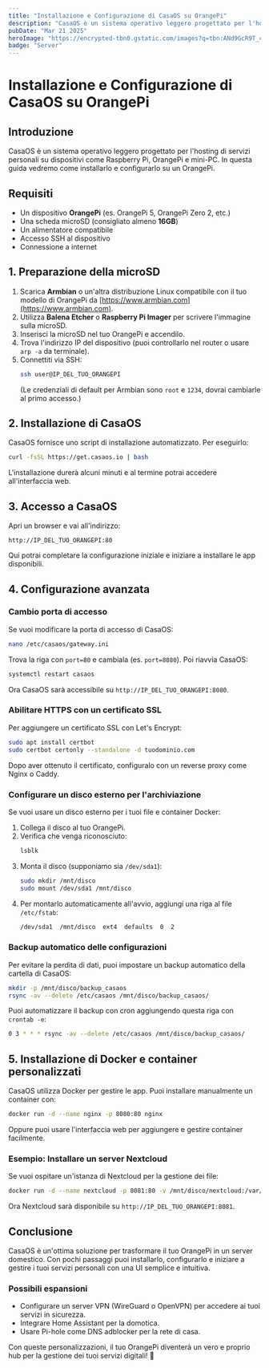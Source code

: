 ```yaml
---
title: "Installazione e Configurazione di CasaOS su OrangePi"
description: "CasaOS è un sistema operativo leggero progettato per l'hosting di servizi personali su dispositivi come Raspberry Pi, OrangePi e mini-PC. In questa guida vedremo come installarlo e configurarlo su un OrangePi."
pubDate: "Mar 21 2025"
heroImage: "https://encrypted-tbn0.gstatic.com/images?q=tbn:ANd9GcR9T_cQQWJD5VTM5RX7qDrakwbbqsoGOrM3FA&s"
badge: "Server"
---
```

# Installazione e Configurazione di CasaOS su OrangePi

## Introduzione
CasaOS è un sistema operativo leggero progettato per l'hosting di servizi personali su dispositivi come Raspberry Pi, OrangePi e mini-PC. In questa guida vedremo come installarlo e configurarlo su un OrangePi.

## Requisiti
- Un dispositivo **OrangePi** (es. OrangePi 5, OrangePi Zero 2, etc.)
- Una scheda microSD (consigliato almeno **16GB**)
- Un alimentatore compatibile
- Accesso SSH al dispositivo
- Connessione a internet

## 1. Preparazione della microSD
1. Scarica **Armbian** o un'altra distribuzione Linux compatibile con il tuo modello di OrangePi da [https://www.armbian.com](https://www.armbian.com).
2. Utilizza **Balena Etcher** o **Raspberry Pi Imager** per scrivere l'immagine sulla microSD.
3. Inserisci la microSD nel tuo OrangePi e accendilo.
4. Trova l'indirizzo IP del dispositivo (puoi controllarlo nel router o usare `arp -a` da terminale).
5. Connettiti via SSH:
   ```sh
   ssh user@IP_DEL_TUO_ORANGEPI
   ```
   (Le credenziali di default per Armbian sono `root` e `1234`, dovrai cambiarle al primo accesso.)

## 2. Installazione di CasaOS
CasaOS fornisce uno script di installazione automatizzato. Per eseguirlo:
```sh
curl -fsSL https://get.casaos.io | bash
```
L'installazione durerà alcuni minuti e al termine potrai accedere all'interfaccia web.

## 3. Accesso a CasaOS
Apri un browser e vai all'indirizzo:
```
http://IP_DEL_TUO_ORANGEPI:80
```
Qui potrai completare la configurazione iniziale e iniziare a installare le app disponibili.

## 4. Configurazione avanzata
### Cambio porta di accesso
Se vuoi modificare la porta di accesso di CasaOS:
```sh
nano /etc/casaos/gateway.ini
```
Trova la riga con `port=80` e cambiala (es. `port=8080`). Poi riavvia CasaOS:
```sh
systemctl restart casaos
```
Ora CasaOS sarà accessibile su `http://IP_DEL_TUO_ORANGEPI:8080`.

### Abilitare HTTPS con un certificato SSL
Per aggiungere un certificato SSL con Let's Encrypt:
```sh
sudo apt install certbot
sudo certbot certonly --standalone -d tuodominio.com
```
Dopo aver ottenuto il certificato, configuralo con un reverse proxy come Nginx o Caddy.

### Configurare un disco esterno per l'archiviazione
Se vuoi usare un disco esterno per i tuoi file e container Docker:
1. Collega il disco al tuo OrangePi.
2. Verifica che venga riconosciuto:
   ```sh
   lsblk
   ```
3. Monta il disco (supponiamo sia `/dev/sda1`):
   ```sh
   sudo mkdir /mnt/disco
   sudo mount /dev/sda1 /mnt/disco
   ```
4. Per montarlo automaticamente all'avvio, aggiungi una riga al file `/etc/fstab`:
   ```sh
   /dev/sda1  /mnt/disco  ext4  defaults  0  2
   ```

### Backup automatico delle configurazioni
Per evitare la perdita di dati, puoi impostare un backup automatico della cartella di CasaOS:
```sh
mkdir -p /mnt/disco/backup_casaos
rsync -av --delete /etc/casaos /mnt/disco/backup_casaos/
```
Puoi automatizzare il backup con cron aggiungendo questa riga con `crontab -e`:
```sh
0 3 * * * rsync -av --delete /etc/casaos /mnt/disco/backup_casaos/
```

## 5. Installazione di Docker e container personalizzati
CasaOS utilizza Docker per gestire le app. Puoi installare manualmente un container con:
```sh
docker run -d --name nginx -p 8080:80 nginx
```
Oppure puoi usare l'interfaccia web per aggiungere e gestire container facilmente.

### Esempio: Installare un server Nextcloud
Se vuoi ospitare un'istanza di Nextcloud per la gestione dei file:
```sh
docker run -d --name nextcloud -p 8081:80 -v /mnt/disco/nextcloud:/var/www/html nextcloud
```
Ora Nextcloud sarà disponibile su `http://IP_DEL_TUO_ORANGEPI:8081`.

## Conclusione
CasaOS è un'ottima soluzione per trasformare il tuo OrangePi in un server domestico. Con pochi passaggi puoi installarlo, configurarlo e iniziare a gestire i tuoi servizi personali con una UI semplice e intuitiva.

### Possibili espansioni
- Configurare un server VPN (WireGuard o OpenVPN) per accedere ai tuoi servizi in sicurezza.
- Integrare Home Assistant per la domotica.
- Usare Pi-hole come DNS adblocker per la rete di casa.

Con queste personalizzazioni, il tuo OrangePi diventerà un vero e proprio hub per la gestione dei tuoi servizi digitali! 🚀
